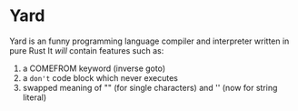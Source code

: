 # Yard
Yard is an funny programming language compiler and interpreter written in pure Rust
It *will* contain features such as:
1. a COMEFROM keyword (inverse goto)
2. a ```don't``` code block which never executes
3. swapped meaning of "" (for single characters) and '' (now for string literal)